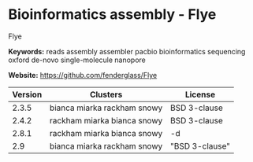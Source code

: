 # Bioinformatics assembly - Flye

Flye

**Keywords:** reads assembly assembler pacbio bioinformatics sequencing oxford de-novo single-molecule nanopore

**Website:** <https://github.com/fenderglass/Flye>

| Version | Clusters | License |
| ------- | -------- | ------- |
| 2.3.5 | bianca miarka rackham snowy | BSD 3-clause |
| 2.4.2 | rackham miarka bianca snowy | BSD 3-clause |
| 2.8.1 | rackham miarka bianca snowy | -d |
| 2.9 | bianca miarka rackham snowy | "BSD 3-clause" |
